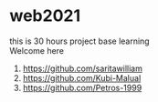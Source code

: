# web2021
this is 30 hours project base learning <br>
Welcome here
<br>
1. https://github.com/saritawilliam
2. https://github.com/Kubi-Malual
3. https://github.com/Petros-1999
